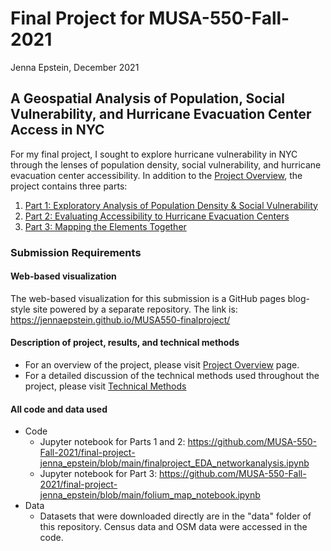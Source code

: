 # Final Project for MUSA-550-Fall-2021
Jenna Epstein, December 2021

## A Geospatial Analysis of Population, Social Vulnerability, and Hurricane Evacuation Center Access in NYC
For my final project, I sought to explore hurricane vulnerability in NYC through the lenses of population density, social vulnerability, and hurricane evacuation center accessibility.
In addition to the [Project Overview](https://jennaepstein.github.io/MUSA550-finalproject/project-overview/), the project contains three parts:
1. [Part 1: Exploratory Analysis of Population Density & Social Vulnerability](https://jennaepstein.github.io/MUSA550-finalproject/part1-exploratory-analysis/)
2. [Part 2: Evaluating Accessibility to Hurricane Evacuation Centers](https://jennaepstein.github.io/MUSA550-finalproject/part2-accessibility-to-centers/)
3. [Part 3: Mapping the Elements Together](https://jennaepstein.github.io/MUSA550-finalproject/part3-folium-map/)

### Submission Requirements

#### Web-based visualization
The web-based visualization for this submission is a GitHub pages blog-style site powered by a separate repository. The link is: https://jennaepstein.github.io/MUSA550-finalproject/

#### Description of project, results, and technical methods
* For an overview of the project, please visit [Project Overview](https://jennaepstein.github.io/MUSA550-finalproject/project-overview/) page.
* For a detailed discussion of the technical methods used throughout the project, please visit [Technical Methods](https://jennaepstein.github.io/MUSA550-finalproject/methods/)

#### All code and data used
* Code
  - Jupyter notebook for Parts 1 and 2: https://github.com/MUSA-550-Fall-2021/final-project-jenna_epstein/blob/main/finalproject_EDA_networkanalysis.ipynb
  - Jupyter notebook for Part 3: https://github.com/MUSA-550-Fall-2021/final-project-jenna_epstein/blob/main/folium_map_notebook.ipynb
* Data
  - Datasets that were downloaded directly are in the "data" folder of this repository. Census data and OSM data were accessed in the code.

